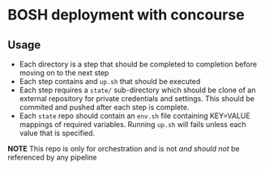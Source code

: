 # BOSH deployment with concourse
## Usage
* Each directory is a step that should be completed to completion before moving on to the next step
* Each step contains and `up.sh` that should be executed
* Each step requires a `state/` sub-directory which should be clone of an external repository for private credentials and settings. This should be commited and pushed after each step is complete.
* Each `state` repo should contain an `env.sh` file containing KEY=VALUE mappings of required variables. Running `up.sh` will fails unless each value that is specified.

__NOTE__ This repo is only for orchestration and is not *and should not* be referenced by any pipeline
